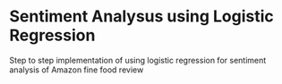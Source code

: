 # Sentiment Analysus using Logistic Regression
Step to step implementation of using logistic regression for sentiment analysis of Amazon fine food review
